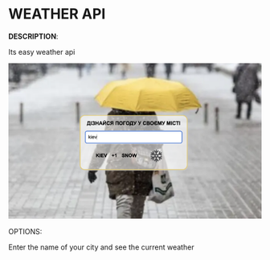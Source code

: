 # WEATHER API
<p><b>DESCRIPTION</b>:</p> 
<p>Its easy weather api</p>

![MVC](assets/img/screenshot.png)

<p>OPTIONS:</p>
<p>Enter the name of your city and see the current weather</p>